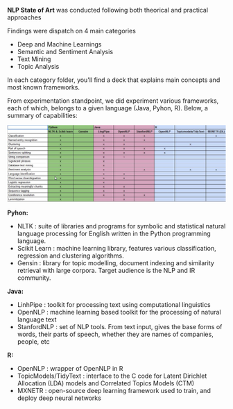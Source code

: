 **NLP State of Art** was conducted following both theorical and practical approaches

Findings were dispatch on 4 main categories
* Deep and Machine Learnings
* Semantic and Sentiment Analysis
* Text Mining
* Topic Analysis

In each category folder, you'll find a deck that explains main concepts and most known frameworks.

From experimentation standpoint, we did experiment various frameworks, each of which, belongs to a given language (Java, Pyhon, R). Below, a summary of capabilities:

<p align="center">
  <img src="NLP_Tools_Comparaison.jpg" width="900"/>
</p>
 
**Pyhon:**
* NLTK  : suite of libraries and programs for symbolic and statistical natural language processing for English written in the Python programming language.
* Scikit Learn :  machine learning library, features various classification, regression and clustering algorithms.
* Gensin : library for topic modelling, document indexing and similarity retrieval with large corpora. Target audience is the NLP and IR community.

**Java:**
* LinhPipe : toolkit for processing text using computational linguistics
* OpenNLP :  machine learning based toolkit for the processing of natural language text
* StanfordNLP : set of NLP tools. From text input, gives the base forms of words, their parts of speech, whether they are names of companies, people, etc

**R:**
* OpenNLP : wrapper of OpenNLP in R
* TopicModels/TidyText : interface to the C code for Latent Dirichlet Allocation (LDA) models and Correlated Topics Models (CTM)
* MXNETR : open-source deep learning framework used to train, and deploy deep neural networks
 
 
